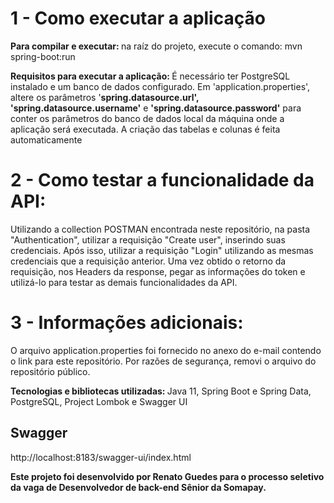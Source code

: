 # 1 - Como executar a aplicação 
<b>Para compilar e executar: </b> na raíz do projeto, execute o comando: mvn spring-boot:run

<b>Requisitos para executar a aplicação: </b> É necessário ter PostgreSQL instalado e um banco de dados configurado. Em 'application.properties', altere os parâmetros '<b>spring.datasource.url',  'spring.datasource.username'</b> e <b>'spring.datasource.password'</b> para conter os parâmetros do banco de dados local da máquina onde a aplicação será executada. A criação das tabelas e colunas é feita automaticamente
# 2 - Como testar a funcionalidade da API: 
Utilizando a collection POSTMAN encontrada neste repositório, na pasta "Authentication", utilizar a requisição "Create user", inserindo suas credenciais. Após isso, utilizar a requisição "Login" utilizando as mesmas credenciais que a requisição anterior.
Uma vez obtido o retorno da requisição, nos Headers da response, pegar as informações do token e utilizá-lo para testar as demais funcionalidades da API.

# 3 - Informações adicionais:

O arquivo application.properties foi fornecido no anexo do e-mail contendo o link para este repositório. Por razões de segurança, removi o arquivo do repositório público.

<b>Tecnologias e bibliotecas utilizadas: </b> Java 11, Spring Boot e Spring Data, PostgreSQL, Project Lombok e Swagger UI

## Swagger
http://localhost:8183/swagger-ui/index.html


<b>Este projeto foi desenvolvido por Renato Guedes para o processo seletivo da vaga de Desenvolvedor de back-end Sênior da Somapay.</b>
